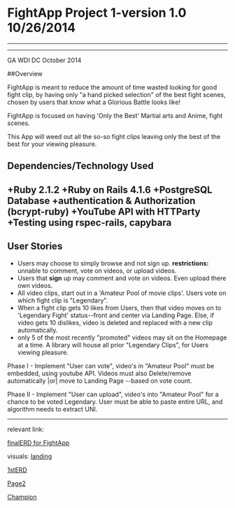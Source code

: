 # FightApp  Project 1-version 1.0 10/26/2014
***
***

GA WDI DC October 2014

##Overview

FightApp is meant to reduce the amount of time wasted looking for good fight clip, by having only "a hand picked selection" of the best fight scenes, chosen by users that know what a Glorious Battle looks like!

FightApp is focused on having 'Only the Best' Martial arts and Anime, fight scenes.

This App will weed out all the so-so fight clips leaving only the best of the best for your viewing pleasure.

## Dependencies/Technology Used

+Ruby 2.1.2
+Ruby on Rails 4.1.6
+PostgreSQL Database
+authentication & Authorization (bcrypt-ruby)
+YouTube API with HTTParty
+Testing using rspec-rails, capybara
---

## User Stories

+ Users may choose to simply browse and not sign up.
**restrictions:** unnable to comment, vote on videos, or upload videos.
+ Users that **sign** up may comment and vote on videos.  Even upload there own videos.
+ All video clips, start out in a 'Amateur Pool of movie clips'.  Users vote on which fight clip is "Legendary".
+ When a fight clip gets 10 likes from Users, then that video moves on to 'Legendary Fight' status--front and center via Landing Page.
Else, if video gets 10 dislikes, video is deleted and replaced with a new clip automatically.
+ only 5 of the most recently "promoted" videos may sit on the Homepage at a time.   A library will house all prior "Legendary Clips", for Users viewing pleasure.

Phase I - Implement "User can vote", video's in "Amateur Pool" must be embedded, using youtube API.  Videos must also Delete/remove automatically |or| move to Landing Page --based  on vote count.

Phase II - Implement "User can upload", video's into "Amateur Pool" for a chance to be voted Legendary.  User must be able to paste entire URL, and algorithm needs to extract UNI.
***


relevant link:

[finalERD for FightApp](https://www.lucidchart.com/invitations/accept/75f6d466-50c3-474d-9c3f-f86340d8f0f0)

visuals:
[landing](http://i.imgur.com/WHxL7br.jpg)

[1stERD](http://i.imgur.com/casTQG2.jpg)

[Page2](http://i.imgur.com/gCZVaNn.jpg)

[Champion](http://i.imgur.com/mdpj27n.jpg)

